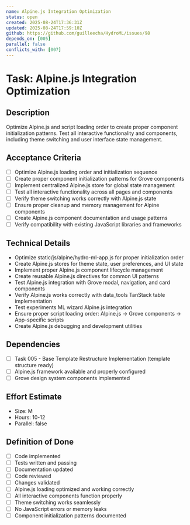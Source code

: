 ```yaml
---
name: Alpine.js Integration Optimization
status: open
created: 2025-08-24T17:36:31Z
updated: 2025-08-24T17:59:10Z
github: https://github.com/guilleecha/HydroML/issues/98
depends_on: [005]
parallel: false
conflicts_with: [007]
---
```


# Task: Alpine.js Integration Optimization

## Description
Optimize Alpine.js and script loading order to create proper component initialization patterns. Test all interactive functionality and components, including theme switching and user interface state management.

## Acceptance Criteria
- [ ] Optimize Alpine.js loading order and initialization sequence
- [ ] Create proper component initialization patterns for Grove components
- [ ] Implement centralized Alpine.js store for global state management
- [ ] Test all interactive functionality across all pages and components
- [ ] Verify theme switching works correctly with Alpine.js state
- [ ] Ensure proper cleanup and memory management for Alpine components
- [ ] Create Alpine.js component documentation and usage patterns
- [ ] Verify compatibility with existing JavaScript libraries and frameworks

## Technical Details
- Optimize static/js/alpine/hydro-ml-app.js for proper initialization order
- Create Alpine.js stores for theme state, user preferences, and UI state
- Implement proper Alpine.js component lifecycle management
- Create reusable Alpine.js directives for common UI patterns
- Test Alpine.js integration with Grove modal, navigation, and card components
- Verify Alpine.js works correctly with data_tools TanStack table implementation
- Test experiments ML wizard Alpine.js integration
- Ensure proper script loading order: Alpine.js → Grove components → App-specific scripts
- Create Alpine.js debugging and development utilities

## Dependencies
- [ ] Task 005 - Base Template Restructure Implementation (template structure ready)
- [ ] Alpine.js framework available and properly configured
- [ ] Grove design system components implemented

## Effort Estimate
- Size: M
- Hours: 10-12
- Parallel: false

## Definition of Done
- [ ] Code implemented
- [ ] Tests written and passing
- [ ] Documentation updated
- [ ] Code reviewed
- [ ] Changes validated
- [ ] Alpine.js loading optimized and working correctly
- [ ] All interactive components function properly
- [ ] Theme switching works seamlessly
- [ ] No JavaScript errors or memory leaks
- [ ] Component initialization patterns documented